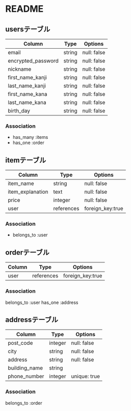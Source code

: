 # README

## usersテーブル

| Column              | Type   | Options     |
| ----------------    | ------ | ----------- |
| email               | string | null: false |
| encrypted_password  | string | null: false |
| nickname            | string | null: false |
| first_name_kanji    | string | null: false |
| last_name_kanji     | string | null: false |
| first_name_kana     | string | null: false |
| last_name_kana      | string | null: false |
| birth_day           | string | null: false |

### Association
- has_many :items
- has_one :order

## itemテーブル

| Column           | Type       | Options           |
| -----------------| ---------- | ----------------- |
| item_name        | string     | null: false       |
| item_explanation | text       | null: false       |
| price            | integer    | null: false       |
| user             | references | foreign_key:true  |

### Association

- belongs_to :user

## orderテーブル

| Column           | Type       | Options           |
| -----------------| ---------- | ----------------- |
| user             | references | foreign_key:true  |

### Association

belongs_to :user
has_one :address

## addressテーブル

| Column           | Type       | Options           |
| -----------------| ---------- | ----------------- |
| post_code        | integer    | null: false       |
| city             | string     | null: false       |
| address          | string     | null: false       |
| building_name    | string     |                   |
| phone_number     | integer    | unique: true      |


### Association

belongs_to :order
